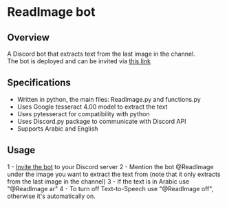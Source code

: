 # ReadImage bot

## Overview

A Discord bot that extracts text from the last image in the channel.  
The bot is deployed and can be invited via [this link](https://discord.com/api/oauth2/authorize?client_id=873485624034877481&permissions=2169856&scope=bot)

## Specifications

- Written in python, the main files: ReadImage.py and functions.py
- Uses Google tesseract 4.00 model to extract the text
- Uses pytesseract for compatibility with python
- Uses Discord.py package to communicate with Discord API
- Supports Arabic and English

## Usage

1 - [Invite the bot](https://discord.com/api/oauth2/authorize?client_id=873485624034877481&permissions=2169856&scope=bot) to your Discord server
2 - Mention the bot @ReadImage under the image you want to extract the text from (note that it only extracts from the last image in the channel)
3 - If the text is in Arabic use "@ReadImage ar"
4 - To turn off Text-to-Speech use "@ReadImage off", otherwise it's automatically on.
